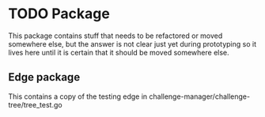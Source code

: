 # TODO Package

This package contains stuff that needs to be refactored or moved somewhere else, but the answer is not clear just yet during prototyping so it lives here until it is certain that it should be moved somewhere else.

## Edge package

This contains a copy of the testing edge in challenge-manager/challenge-tree/tree_test.go